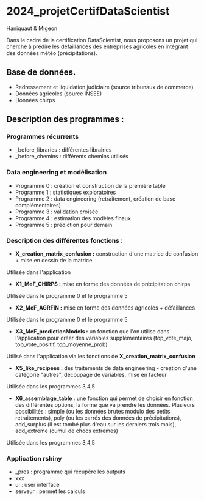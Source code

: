 # 2024_projetCertifDataScientist
Haniquaut & Migeon 

Dans le cadre de la certification DataScientist, nous proposons un projet qui cherche à prédire les défaillances des entreprises agricoles en intégrant des données météo (précipitations). 

## Base de données.
- Redressement et liquidation judiciaire (source tribunaux de commerce)
- Données agricoles (source INSEE)
- Données chirps

  
## Description des programmes :

### Programmes récurrents
- _before_libraries : différentes librairies
- _before_chemins : différents chemins utilisés

### Data engineering et modélisation
- Programme 0 : création et construction de la première table
- Programme 1 : statistiques exploratoires
- Programme 2 : data engineering (retraitement, création de base complémentaires)
- Programme 3 : validation croisée
- Programme 4 : estimation des modèles finaux
- Programme 5 : prédiction pour demain
  
### Description des différentes fonctions : 
- **X_creation_matrix_confusion :**  construction d'une matrice de confusion + mise en dessin de la matrice

Utilisée dans l'application
- **X1_MeF_CHIRPS :** mise en forme des données de précipitation chirps

Utilisée dans le programme 0 et le programme 5
- **X2_MeF_AGRFIN :** mise en forme des données agricoles + défaillances

Utilisée dans le programme 0 et le programme 5
- **X3_MeF_predictionModels :** un fonction que l'on utilise dans l'application pour créer des variables supplémentaires (top_vote_majo, top_vote_positif, top_moyenne_prob)

Utilisé dans l'application via les fonctions de **X_creation_matrix_confusion**
- **X5_like_recipees :** des traitements de data engineering - creation d'une catégorie "autres", découpage de variables, mise en facteur

Utilisée dans les programmes 3,4,5
- **X6_assemblage_table :** une fonction qui permet de choisir en fonction des différentes options, la forme que va prendre les données. Plusieurs possibilités : simple (ou les données brutes modulo des petits retraitements), poly (ou les carrés des données de précipitations), add_surplus (il est tombé plus d'eau sur les derniers trois mois), add_extreme (cumul de chocs extrêmes)

Utilisée dans les programmes 3,4,5

### Application rshiny 
- _pres : programme qui récupère les outputs 
- xxx
- ui : user interface
- serveur : permet les calculs
